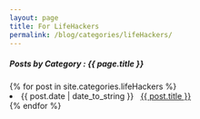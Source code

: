 ```yaml
---
layout: page
title: For LifeHackers 
permalink: /blog/categories/lifeHackers/
---
```


<h5 class="mt-3"> Posts by Category : {{ page.title }} </h5>


<div class="card">
{% for post in site.categories.lifeHackers %}
 <li class="category-posts"><span>{{ post.date | date_to_string }}</span> &nbsp; <a href="{{ post.url }}">{{ post.title }}</a></li>
{% endfor %}
</div>

